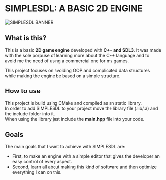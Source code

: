 # SIMPLESDL: A BASIC 2D ENGINE

![SIMPLESDL BANNER](https://github.com/HiperGlue/HiperGlue/blob/main/SimpleSDL%20Banner.png)

## What is this?

This is a basic **2D game engine** developed with **C++ and SDL3**. It was made with the sole porpuse of learning more about the C++ language and to
avoid me the need of using a commercial one for my games.

This project focuses on avoiding OOP and complicated data structures while making the engine be based on a simple structure.

## How to use

This project is build using CMake and compiled as an static library.\
In order to add SIMPLESDL to your project move the library file (.lib/.a) and the include folder into it.\
When using the library just include the **main.hpp** file into your code.

## Goals

The main goals that I want to achieve with SIMPLESDL are:
+ First, to make an engine with a simple editor that gives the developer an easy control of every aspect.
+ Second, learn all about making this kind of software and then optimize everything I can on this.
